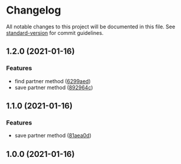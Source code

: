 # Changelog

All notable changes to this project will be documented in this file. See [standard-version](https://github.com/conventional-changelog/standard-version) for commit guidelines.

## 1.2.0 (2021-01-16)


### Features

* find partner method ([6299aed](https://github.com/ricardo-lino/test-ze-delivery/commit/6299aed714bae2bb5c8e85ed255d9e9d8287e285))
* save partner method ([892964c](https://github.com/ricardo-lino/test-ze-delivery/commit/892964cdf1ffed3eb67615936030e6de8321c686))

## 1.1.0 (2021-01-16)


### Features

* save partner method ([81aea0d](https://github.com/ricardo-lino/test-ze-delivery/commit/81aea0dac5bbc7c1ead5daaa5610475679dbbbd3))

## 1.0.0 (2021-01-16)
